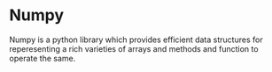 # Numpy

Numpy is a python library which provides efficient data structures for reperesenting a rich varieties of arrays and methods and function to operate the same.
